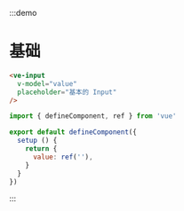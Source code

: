 :::demo

# 基础

```html
<ve-input
  v-model="value"
  placeholder="基本的 Input"
/>
```

```js
import { defineComponent, ref } from 'vue'

export default defineComponent({
  setup () {
    return {
      value: ref(''),
    }
  }
})
```

:::